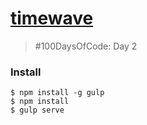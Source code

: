# [timewave](http://http://rod.today/timewave)

> #100DaysOfCode: Day 2

### Install

```
$ npm install -g gulp
$ npm install
$ gulp serve
```
